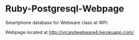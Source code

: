 Ruby-Postgresql-Webpage
=======================

Smartphone database for Webware class at WPI. 

Webpage located at http://vicandwebware4.herokuapp.com/
